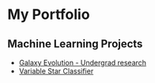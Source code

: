 # My Portfolio

## Machine Learning Projects
- [Galaxy Evolution - Undergrad research](https://github.com/Abhinagit24/galaxy-research-2021.git)
- [Variable Star Classifier](https://github.com/Abhinagit24/Classification_of_variable_stars.git)

